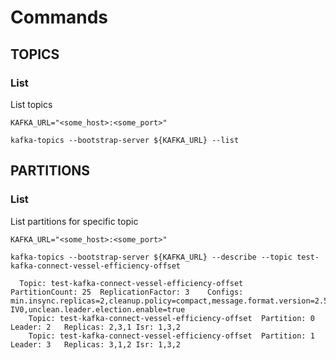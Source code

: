 # Commands


## TOPICS

### List

List topics
```
KAFKA_URL="<some_host>:<some_port>"

kafka-topics --bootstrap-server ${KAFKA_URL} --list
```

## PARTITIONS

### List

List partitions for specific topic
```
KAFKA_URL="<some_host>:<some_port>"

kafka-topics --bootstrap-server ${KAFKA_URL} --describe --topic test-kafka-connect-vessel-efficiency-offset

  Topic: test-kafka-connect-vessel-efficiency-offset	PartitionCount: 25	ReplicationFactor: 3	Configs: min.insync.replicas=2,cleanup.policy=compact,message.format.version=2.5-IV0,unclean.leader.election.enable=true
    Topic: test-kafka-connect-vessel-efficiency-offset	Partition: 0	Leader: 2	Replicas: 2,3,1	Isr: 1,3,2
    Topic: test-kafka-connect-vessel-efficiency-offset	Partition: 1	Leader: 3	Replicas: 3,1,2	Isr: 1,3,2
```
